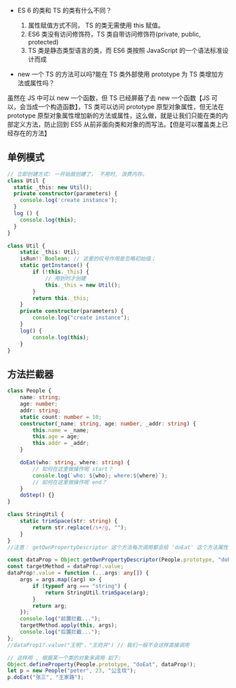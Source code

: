 - ES 6 的类和 TS 的类有什么不同？

  1. 属性赋值方式不同， TS 的类无需使用 this 赋值。
  2. ES6 类没有访问修饰符，TS 类自带访问修饰符(private, public, protected)
  3. TS 类是静态类型语言的类，而 ES6 类按照 JavaScript 的一个语法标准设计而成

- new 一个 TS 的方法可以吗?能在 TS 类外部使用 prototype 为 TS 类增加方法或属性吗？

虽然在 JS 中可以 new 一个函数，但 TS 已经屏蔽了去 new 一个函数【JS 可以，会当成一个构造函数】，TS 类可以访问 prototype 原型对象属性，但无法在 prototype 原型对象属性增加新的方法或属性，这么做，就是让我们只能在类的内部定义方法，防止回到 ES5 从前非面向类和对象的而写法。【但是可以覆盖类上已经存在的方法】

## 单例模式

```ts
// 立即创建方式: 一开始就创建了， 不用时, 浪费内存。
class Util {
  static _this: new Util();
  private constructor(parameters) {
    console.log('create instance');
  }
  log () {
    console.log(this);
  }
}

```

```ts
class Util {
	static _this: Util;
	isRun!: Boolean; // 这里的叹号作用是忽略初始值；
	static getInstance() {
		if (!this._this) {
			// 用到时才创建
			this._this = new Util();
		}
		return this._this;
	}
	private constructor(parameters) {
		console.log("create instance");
	}
	log() {
		console.log(this);
	}
}
```

## 方法拦截器

```ts
class People {
	name: string;
	age: number;
	addr: string;
	static count: number = 10;
	constructor(_name: string, age: number, _addr: string) {
		this.name = _name;
		this.age = age;
		this.addr = _addr;
	}

	doEat(who: string, where: string) {
		// 如何在这里做操作呢 start？
		console.log(`who: ${who}; where:${where}`);
		// 如何在这里做操作呢 end？
	}
	doStep() {}
}

class StringUtil {
	static trimSpace(str: string) {
		return str.replace(/s+/g, "");
	}
}
//注意： getOwnPropertyDescriptor 这个方法每次调用都会给 'doEat' 这个方法属性开辟新的属性空间

const dataProp = Object.getOwnPropertyDescriptor(People.prototype, "doEat");
const targetMethod = dataProp!.value;
dataProp!.value = function (...args: any[]) {
	args = args.map((arg) => {
		if (typeof arg === "string") {
			return StringUtil.trimSpace(arg);
		}
		return arg;
	});
	console.log("前置拦截...");
	targetMethod.apply(this, args);
	console.log("后置拦截...");
};
//dataProp1?.value("王明"，"王府井") // 我们一般不会这样直接调用

// 这样用 , 根据某一个类的对象来调用 如下:
Object.defineProperty(People.prototype, "doEat", dataProp!);
let p = new People("peter", 23, "公主坟");
p.doEat("张三", "王家路");
```
